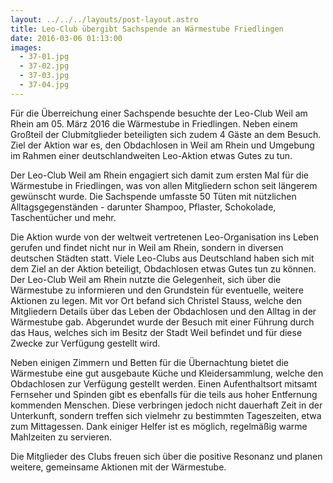 ```yaml
---
layout: ../../../layouts/post-layout.astro
title: Leo-Club übergibt Sachspende an Wärmestube Friedlingen
date: 2016-03-06 01:13:00
images:
  - 37-01.jpg
  - 37-02.jpg
  - 37-03.jpg
  - 37-04.jpg
---
```


Für die Überreichung einer Sachspende besuchte der Leo-Club Weil am Rhein am 05. März 2016 die Wärmestube in Friedlingen. Neben einem Großteil der Clubmitglieder beteiligten sich zudem 4 Gäste an dem Besuch. Ziel der Aktion war es, den Obdachlosen in Weil am Rhein und Umgebung im Rahmen einer deutschlandweiten Leo-Aktion etwas Gutes zu tun.

Der Leo-Club Weil am Rhein engagiert sich damit zum ersten Mal für die Wärmestube in Friedlingen, was von allen Mitgliedern schon seit längerem gewünscht wurde. Die Sachspende umfasste 50 Tüten mit nützlichen Alltagsgegenständen - darunter Shampoo, Pflaster, Schokolade, Taschentücher und mehr.

Die Aktion wurde von der weltweit vertretenen Leo-Organisation ins Leben gerufen und findet nicht nur in Weil am Rhein, sondern in diversen deutschen Städten statt. Viele Leo-Clubs aus Deutschland haben sich mit dem Ziel an der Aktion beteiligt, Obdachlosen etwas Gutes tun zu können.
Der Leo-Club Weil am Rhein nutzte die Gelegenheit, sich über die Wärmestube zu informieren und den Grundstein für eventuelle, weitere Aktionen zu legen. Mit vor Ort befand sich Christel Stauss, welche den Mitgliedern Details über das Leben der Obdachlosen und den Alltag in der Wärmestube gab. Abgerundet wurde der Besuch mit einer Führung durch das Haus, welches sich im Besitz der Stadt Weil befindet und für diese Zwecke zur Verfügung gestellt wird.

Neben einigen Zimmern und Betten für die Übernachtung bietet die Wärmestube eine gut ausgebaute Küche und Kleidersammlung, welche den Obdachlosen zur Verfügung gestellt werden. Einen Aufenthaltsort mitsamt Fernseher und Spinden gibt es ebenfalls für die teils aus hoher Entfernung kommenden Menschen. Diese verbringen jedoch nicht dauerhaft Zeit in der Unterkunft, sondern treffen sich vielmehr zu bestimmten Tageszeiten, etwa zum Mittagessen. Dank einiger Helfer ist es möglich, regelmäßig warme Mahlzeiten zu servieren.

Die Mitglieder des Clubs freuen sich über die positive Resonanz und planen weitere, gemeinsame Aktionen mit der Wärmestube.
